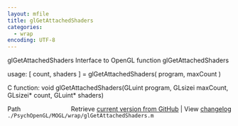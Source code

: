 ```yaml
---
layout: mfile
title: glGetAttachedShaders
categories:
  - wrap
encoding: UTF-8
---
```


glGetAttachedShaders  Interface to OpenGL function glGetAttachedShaders  

usage:  [ count, shaders ] = glGetAttachedShaders( program, maxCount )  

C function:  void glGetAttachedShaders(GLuint program, GLsizei maxCount, GLsizei\* count, GLuint\* shaders)  


<div class="code_header" style="text-align:right;">
  <span style="float:left;">Path&nbsp;&nbsp;</span> <span class="counter">Retrieve <a href=
  "https://raw.github.com/Psychtoolbox-3/Psychtoolbox-3/beta/./PsychOpenGL/MOGL/wrap/glGetAttachedShaders.m">current version from GitHub</a> | View <a href=
  "https://github.com/Psychtoolbox-3/Psychtoolbox-3/commits/beta/./PsychOpenGL/MOGL/wrap/glGetAttachedShaders.m">changelog</a></span>
</div>
<div class="code">
  <code>./PsychOpenGL/MOGL/wrap/glGetAttachedShaders.m</code>
</div>
